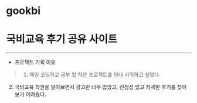 # gookbi
# 국비교육 후기 공유 사이트
------------
* 프로젝트 기획 이유
> 1. 매일 코딩하고 공부 할 작은 프로젝트를 하나 시작하고 싶었다.
2. 국비교육 학원을 알아보면서 광고만 너무 많았고, 진정성 있고 자세한 후기를 찾아보기 어려웠다.
